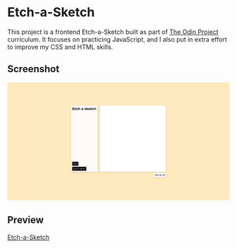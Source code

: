 # Etch-a-Sketch

This project is a frontend Etch-a-Sketch built as part of [The Odin Project](https://www.theodinproject.com/) curriculum. It focuses on practicing JavaScript, and I also put in extra effort to improve my CSS and HTML skills.

## Screenshot

![Etch-a-Sketch](<Screenshot 2025-06-16 at 14-23-13 Etch a sketch.png>)

## Preview

[Etch-a-Sketch](https://anthonybac.github.io/Etch-a-Sketch_The_odin_project/)
